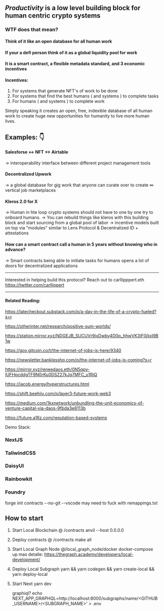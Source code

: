 ## *Productivity* is a low level building block for human centric crypto systems

### WTF does that mean?

#### Think of it like an open database for all human work
#### If your a defi person think of it as a global liquidity pool for work

#### It is a smart contract, a flexible metadata standard, and 3 economic incentives

#### Incentives: 

1. For systems that generate NFT's of work to be done
2. For systems that find the best humans ( and systems ) to complete tasks
3. For humans ( and systems ) to complete work

Simply speaking it creates an open, free, indexible database of all human work to create huge new opportunities for humanity to live more human lives. 

## Examples: 👇

#### Salesforse <-> NFT <-> Airtable
-> interoperability interface between different project management tools

#### Decentralized Upwork 
-> a global database for gig work that anyone can curate over to create ∞ vertical job marketplaces

#### Kleros 2.0 for X
-> Human in hte loop crypto systems should not have to one by one try to onboard humans.
-> You can rebuild things like kleros with this building block and start sourcing from a global pool of labor
-> incentive models built on top via "modules" similar to Lens Protocol & Decentralized ID + attestations

#### How can a smart contract call a human in 5 years without knowing who in advance?
-> Smart contracts being able to initiate tasks for humans opens a lot of doors for decentralized applications

-------

Interested in helping build this protocol? 
Reach out to carllipppert.eth
https://twitter.com/carllippert

------

#### Related Reading:

https://latecheckout.substack.com/p/a-day-in-the-life-of-a-crypto-fueled?s=r

https://otherinter.net/research/positive-sum-worlds/

https://station.mirror.xyz/NDGEJB_SUCUVr9ixDwby4D0p_hhwVK3IF0jlixI9B1w

https://gov.gitcoin.co/t/the-internet-of-jobs-is-here/9340

https://newsletter.banklesshq.com/p/the-internet-of-jobs-is-coming?s=r

https://mirror.xyz/reneedaos.eth/0N5qpv-lUFHpcddgTF9N0rKu0DSZ27kJq7MFC_u1RiQ

https://jacob.energy/hyperstructures.html

https://shift.beehiiv.com/p/layer3-future-work-web3

https://medium.com/1kxnetwork/unbundling-the-unit-economics-of-venture-capital-via-daos-9fbda3e8113b

https://future.a16z.com/reputation-based-systems


Demo Stack:

### NextJS

### TaliwindCSS

### DaisyUI

### Rainbowkit

### Foundry

forge init contracts --no-git --vscode
may need to fuck with remappings.txt

## How to start

1. Start Local Blockchain @ /contracts
   anvil --host 0.0.0.0
2. Deploy contracts @ /contracts
   make all
3. Start Local Graph Node @/local_graph_node/docker
   docker-compose up
   mas detalle: https://thegraph.academy/developers/local-development/
4. Deploy Local Subgraph
   yarn && yarn codegen && yarn create-local && yarn deploy-local
5. Start Next
   yarn dev

   graphiql?
   echo NEXT_APP_GRAPHQL=http://localhost:8000/subgraphs/name/<GITHUB_USERNAME>/<SUBGRAPH_NAME>' > .env
